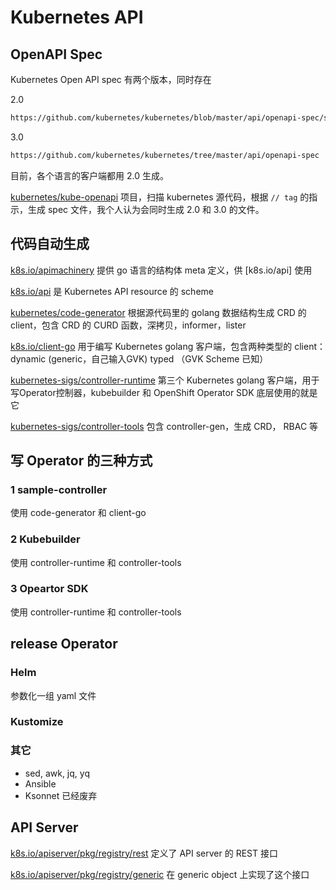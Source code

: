 # Kubernetes API

## OpenAPI Spec

Kubernetes Open API spec 有两个版本，同时存在

2.0
```bash
https://github.com/kubernetes/kubernetes/blob/master/api/openapi-spec/swagger.json
```

3.0
```bash
https://github.com/kubernetes/kubernetes/tree/master/api/openapi-spec
```

目前，各个语言的客户端都用 2.0 生成。

[kubernetes/kube-openapi](https://github.com/kubernetes/kube-openapi/) 项目，扫描 kubernetes 源代码，根据 `// tag` 的指示，生成 spec 文件，我个人认为会同时生成 2.0 和 3.0 的文件。

## 代码自动生成

[k8s.io/apimachinery](https://github.com/kubernetes/kubernetes/tree/master/staging/src/k8s.io/apimachinery) 提供 go 语言的结构体 meta 定义，供 [k8s.io/api] 使用

[k8s.io/api](https://github.com/kubernetes/kubernetes/tree/master/staging/src/k8s.io/api) 是 Kubernetes API resource 的 scheme

[kubernetes/code-generator](https://github.com/kubernetes/code-generator) 根据源代码里的 golang 数据结构生成 CRD 的client，包含 CRD 的 CURD 函数，深拷贝，informer，lister

[k8s.io/client-go](https://github.com/kubernetes/kubernetes/tree/master/staging/src/k8s.io/client-go) 用于编写 Kubernetes golang 客户端，包含两种类型的 client：
dynamic (generic，自己输入GVK)
typed （GVK Scheme 已知）

[kubernetes-sigs/controller-runtime](https://github.com/kubernetes-sigs/controller-runtime) 第三个 Kubernetes golang 客户端，用于写Operator控制器，kubebuilder 和 OpenShift Operator SDK 底层使用的就是它

[kubernetes-sigs/controller-tools](https://github.com/kubernetes-sigs/controller-tools) 包含 controller-gen，生成 CRD， RBAC 等

## 写 Operator 的三种方式

### 1 sample-controller

使用 code-generator 和 client-go

### 2 Kubebuilder

使用 controller-runtime 和 controller-tools

### 3 Opeartor SDK

使用 controller-runtime 和 controller-tools

## release Operator 

### Helm

参数化一组 yaml 文件

### Kustomize

### 其它

- sed, awk, jq, yq
- Ansible
- Ksonnet 已经废弃

## API Server

[k8s.io/apiserver/pkg/registry/rest](https://github.com/kubernetes/kubernetes/tree/master/staging/src/k8s.io//apiserver/pkg/registry/rest) 定义了 API server 的 REST 接口

[k8s.io/apiserver/pkg/registry/generic](https://github.com/kubernetes/kubernetes/tree/master/staging/src/k8s.io/apiserver/pkg/registry/generic) 在 generic object 上实现了这个接口

